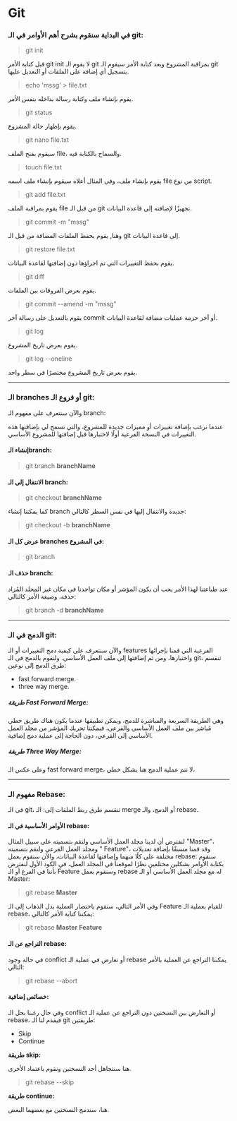
# Git

### في البداية سنقوم بشرح أهم الأوامر في الـ git:

> git init

قبل كتابة الأمر git init لا يقوم الـ git بمراقبة المشروع وبعد كتابة الأمر سيقوم الـ git بتسجيل أي إضافة على الملفات أو التعديل عليها.

> echo 'mssg' > file.txt

يقوم بإنشاء ملف وكتابة رسالة بداخله بنفس الأمر.

> git status

يقوم بإظهار حالة المشروع.

> git nano file.txt 

سيقوم بفتح الملف file، والسماح بالكتابة فيه.

> touch file.txt

يقوم بإنشاء ملف، وفي المثال أعلاه سيقوم بإنشاء ملف اسمه file من نوع script.

> git add file.txt

يقوم بمراقبة الملف file من قبل الـ git تجهيزًا لإضافته إلى قاعدة البيانات.

> git commit -m "mssg"

وهنا, يقوم بحفظ الملفات المضافة من قبل الـ git إلى قاعدة البيانات.

> git restore file.txt

يقوم بحفظ التغييرات التي تم اجراؤها دون إضافتها لقاعدة البيانات.

> git diff

يقوم بعرض الفروقات بين الملفات.

> git commit --amend -m "mssg"

يقوم بالتعديل على رسالة آخر commit أو آخر حزمة عمليات مضافة لقاعدة البيانات.

> git log

يقوم بعرض تاريخ المشروع.

> git log --oneline

يقوم بعرض تاريخ المشروع مختصرًا في سطر واحد.

****
### الـ branches أو فروع الـ git:

والآن سنتعرف على مفهوم الـ branch:

عندما نرغب بإضافة تغييرات أو مميزات جديدة للمشروع، والتي تسمح لي بإضافتها هذه التغييرات في النسخة الفرعية أولًا لاختبارها قبل إضافتها للمشروع الأساسي.

#### إنشاء الـbranch:

> git branch **branchName**

#### الانتقال إلى الـ branch:

> git checkout **branchName**

كما يمكننا إنشاء branch جديدة والانتقال إليها في نفس السطر كالتالي:

>git checkout -b **branchName**
#### عرض كل الـ branches في المشروع:

> git branch

#### حذف الـ branch:

عند طباعتنا لهذا الأمر يجب أن يكون المؤشر أو مكان تواجدنا في مكان غير المجلد المُراد حذفه، وصيغة الأمر كالتالي:

> git branch -d **branchName**


***
### الدمج في الـ git:

والآن سنتعرف على  كيفية دمج التغييرات أو الـ features الفرعية التي قمنا بإجرائها واختبارها، ومن ثم إضافتها إلى ملف العمل الأساسي.
ولنقوم بالدمج في الـ git، تنقسم طرق الدمج إلى نوعين:

* fast forward merge.
* three way merge.

##### طريقة Fast Forward Merge:

وهي الطريقة السريعة والمباشرة للدمج، ويمكن تطبيقها عندما يكون هناك طريق خطي مُباشر بين ملف العمل الأساسي والفرعي، فيمكننا تحريك المؤشر من مجلد العمل الأساسي إلى الفرعي، دون الحاجة إلى عملية دمج إضافية.
 
##### طريقة Three Way Merge:

وعلى عكس الـ fast forward merge، لا تتم عملية الدمج هنا بشكل خطي،
***

### مفهوم الـ Rebase:

في الـ git، تنقسم طرق ربط الملفات إلى: الـ merge أو الدمج، والـ rebase.

#### الأوامر الأساسية في الـ rebase:

لنفترض أن لدينا مجلد العمل الأساسي ولنقم بتسميته على سبيل المثال "Master"، ومجلد العمل الفرعي ولنقم بتسميته " Feature"،
وقد قمنا مسبقًا بإضافة تعديلات مختلفة على كلًا منهما وإضافتها لقاعدة البيانات،
والآن سنقوم بعمل rebase: 
سنقوم بكتابة الأوامر بشكلين مختلفين نظرًا لموقعنا في المجلد العمل، في الكود الأول لنفترض بأننا  في الفرع أو الـ Feature وسنقوم بعمل rebase له مع مجلد العمل الأساسي أو الـ Master:

> git rebase **Master**

وفي الأمر التالي، سنقوم باختصار العملية بدل الذهاب إلى الـ Feature للقيام بعملية الـ rebase، يمكننا كتابة الأمر كالتالي:

> git rebase **Master** **Feature**

#### التراجع عن الـ rebase:

في حالة وجود conflict أو تعارض في عملية الـ rebase يمكننا التراجع عن العملية بالأمر التالي:

> git rebase --abort


#### خصائص إضافية:

وفي حال رغبنا بحل الـ conflict أو التعارض بين النسختين دون التراجع عن عملية الـ rebase، فيقدم لنا الـ git طريقتين:
* Skip
* Continue

**طريقة skip:**

هنا سنتجاهل أحد النسختين ونقوم باعتماد الأخرى.

> git rebase --skip

**طريقة continue:**

هنا، سندمج النسختين مع بعضهما البعض.


